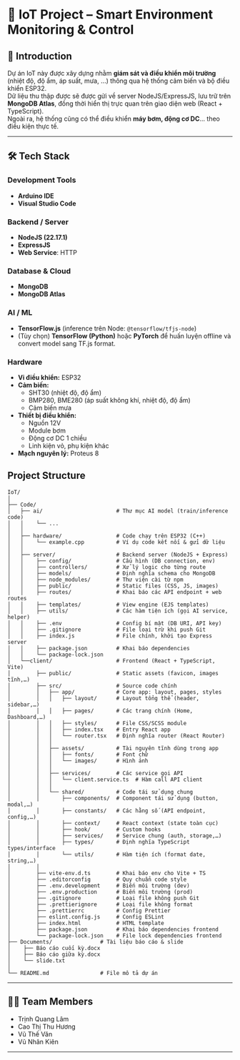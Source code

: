 # 🌱 IoT Project – Smart Environment Monitoring & Control

## 📌 Introduction

Dự án IoT này được xây dựng nhằm **giám sát và điều khiển môi trường** (nhiệt độ, độ ẩm, áp suất, mưa, …) thông qua hệ thống cảm biến và bộ điều khiển ESP32.  
Dữ liệu thu thập được sẽ được gửi về server NodeJS/ExpressJS, lưu trữ trên **MongoDB Atlas**, đồng thời hiển thị trực quan trên giao diện web (React + TypeScript).  
Ngoài ra, hệ thống cũng có thể điều khiển **máy bơm, động cơ DC**… theo điều kiện thực tế.

---

## 🛠️ Tech Stack

### Development Tools

- **Arduino IDE**
- **Visual Studio Code**

### Backend / Server

- **NodeJS (22.17.1)**
- **ExpressJS**
- **Web Service**: HTTP

### Database & Cloud

- **MongoDB**
- **MongoDB Atlas**

### AI / ML

- **TensorFlow.js** (inference trên Node: `@tensorflow/tfjs-node`)
- (Tùy chọn) **TensorFlow (Python)** hoặc **PyTorch** để huấn luyện offline và convert model sang TF.js format.

### Hardware

- **Vi điều khiển:** ESP32
- **Cảm biến:**
  - SHT30 (nhiệt độ, độ ẩm)
  - BMP280, BME280 (áp suất không khí, nhiệt độ, độ ẩm)
  - Cảm biến mưa
- **Thiết bị điều khiển:**
  - Nguồn 12V
  - Module bơm
  - Động cơ DC 1 chiều
  - Linh kiện vỏ, phụ kiện khác
- **Mạch nguyên lý:** Proteus 8

## Project Structure

```
IoT/
│
├── Code/
│   ├── ai/                       # Thư mục AI model (train/inference code)
│   │    └── ...
│   │
│   ├── hardware/                 # Code chạy trên ESP32 (C++)
│   │    └── example.cpp          # Ví dụ code kết nối & gửi dữ liệu
│   │
│   ├── server/                   # Backend server (NodeJS + Express)
│   │    ├── config/              # Cấu hình (DB connection, env)
│   │    ├── controllers/         # Xử lý logic cho từng route
│   │    ├── models/              # Định nghĩa schema cho MongoDB
│   │    ├── node_modules/        # Thư viện cài từ npm
│   │    ├── public/              # Static files (CSS, JS, images)
│   │    ├── routes/              # Khai báo các API endpoint + web routes
│   │    ├── templates/           # View engine (EJS templates)
│   │    ├── utils/               # Các hàm tiện ích (gọi AI service, helper)
│   │    ├── .env                 # Config bí mật (DB URI, API key)
│   │    ├── .gitignore           # File loại trừ khi push Git
│   │    ├── index.js             # File chính, khởi tạo Express server
│   │    ├── package.json         # Khai báo dependencies
│   │    └── package-lock.json
│   └──client/                    # Frontend (React + TypeScript, Vite)
│        ├── public/              # Static assets (favicon, images tĩnh,…)
│        ├── src/                 # Source code chính
│        │   ├── app/             # Core app: layout, pages, styles
│        │   │   ├── layout/      # Layout tổng thể (header, sidebar,…)
│        │   │   ├── pages/       # Các trang chính (Home, Dashboard,…)
│        │   │   ├── styles/      # File CSS/SCSS module
│        │   │   ├── index.tsx    # Entry React app
│        │   │   └── router.tsx   # Định nghĩa router (React Router)
│        │   │
│        │   ├── assets/          # Tài nguyên tĩnh dùng trong app
│        │   │   ├── fonts/       # Font chữ
│        │   │   └── images/      # Hình ảnh
│        │   │
│        │   ├── services/        # Các service gọi API
│        │   │   └── client.service.ts  # Hàm call API client
│        │   │
│        │   └── shared/          # Code tái sử dụng chung
│        │       ├── components/  # Component tái sử dụng (button, modal,…)
│        │       ├── constants/   # Các hằng số (API endpoint, config,…)
│        │       ├── context/     # React context (state toàn cục)
│        │       ├── hook/        # Custom hooks
│        │       ├── services/    # Service chung (auth, storage,…)
│        │       ├── types/       # Định nghĩa TypeScript types/interface
│        │       └── utils/       # Hàm tiện ích (format date, string,…)
│        │
│        ├── vite-env.d.ts        # Khai báo env cho Vite + TS
│        ├── .editorconfig        # Quy chuẩn code style
│        ├── .env.development     # Biến môi trường (dev)
│        ├── .env.production      # Biến môi trường (prod)
│        ├── .gitignore           # Loại file không push Git
│        ├── .prettierignore      # Loại file không format
│        ├── .prettierrc          # Config Prettier
│        ├── eslint.config.js     # Config ESLint
│        ├── index.html           # HTML template
│        ├── package.json         # Khai báo dependencies frontend
│        └── package-lock.json    # File lock dependencies frontend
├── Documents/               # Tài liệu báo cáo & slide
│    ├── Báo cáo cuối kỳ.docx
│    ├── Báo cáo giữa kỳ.docx
│    └── slide.txt
│
└── README.md                # File mô tả dự án
```

---

## 👨‍💻 Team Members

- Trịnh Quang Lâm
- Cao Thị Thu Hương
- Vũ Thế Văn
- Vũ Nhân Kiên

---
